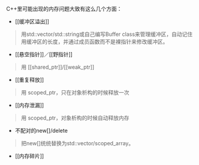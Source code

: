 C++里可能出现的内存问题大致有这么几个方面：

+ [[缓冲区溢出]]
> 用std::vector<char>/std::string或自己编写Buffer class来管理缓冲区，自动记住用缓冲区的长度，并通过成员函数而不是裸指针来修改缓冲区。
+ [[悬空指针]]／[[野指针]]
> 用 [[shared_ptr]]/[[weak_ptr]]
+ [[重复释放]]
> 用 scoped_ptr，只在对象析构的时候释放一次
+ [[内存泄漏]]
> 用 scoped_ptr，对象析构的时候自动释放内存
+ 不配对的new[]/delete
> 把new[]统统替换为std::vector/scoped_array。
+ [[内存碎片]]
